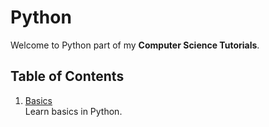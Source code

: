 # Python

Welcome to Python part of my **Computer Science Tutorials**.

## Table of Contents

1. [Basics](basics)  
   Learn basics in Python.

